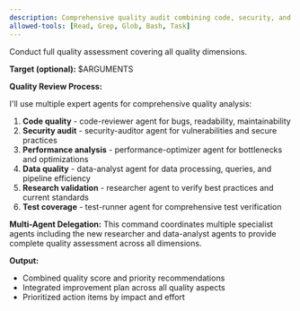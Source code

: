 ```yaml
---
description: Comprehensive quality audit combining code, security, and performance analysis
allowed-tools: [Read, Grep, Glob, Bash, Task]
---
```


Conduct full quality assessment covering all quality dimensions.

**Target (optional):** $ARGUMENTS

**Quality Review Process:**

I'll use multiple expert agents for comprehensive quality analysis:

1. **Code quality** - code-reviewer agent for bugs, readability, maintainability
2. **Security audit** - security-auditor agent for vulnerabilities and secure practices  
3. **Performance analysis** - performance-optimizer agent for bottlenecks and optimizations
4. **Data quality** - data-analyst agent for data processing, queries, and pipeline efficiency
5. **Research validation** - researcher agent to verify best practices and current standards
6. **Test coverage** - test-runner agent for comprehensive test verification

**Multi-Agent Delegation:**
This command coordinates multiple specialist agents including the new researcher and data-analyst agents to provide complete quality assessment across all dimensions.

**Output:**
- Combined quality score and priority recommendations
- Integrated improvement plan across all quality aspects
- Prioritized action items by impact and effort